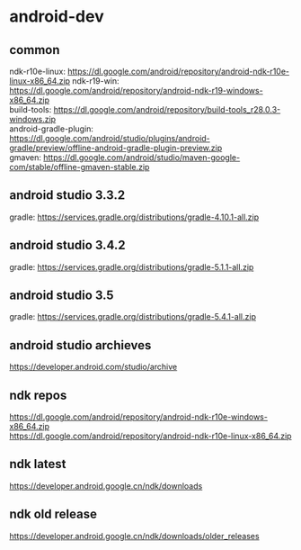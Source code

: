 # android-dev
## common
ndk-r10e-linux: https://dl.google.com/android/repository/android-ndk-r10e-linux-x86_64.zip
ndk-r19-win: https://dl.google.com/android/repository/android-ndk-r19-windows-x86_64.zip  
build-tools: https://dl.google.com/android/repository/build-tools_r28.0.3-windows.zip  
android-gradle-plugin: https://dl.google.com/android/studio/plugins/android-gradle/preview/offline-android-gradle-plugin-preview.zip  
gmaven: https://dl.google.com/android/studio/maven-google-com/stable/offline-gmaven-stable.zip  

## android studio 3.3.2
gradle: https://services.gradle.org/distributions/gradle-4.10.1-all.zip  

## android studio 3.4.2
gradle: https://services.gradle.org/distributions/gradle-5.1.1-all.zip  

## android studio 3.5
gradle: https://services.gradle.org/distributions/gradle-5.4.1-all.zip  

## android studio archieves
https://developer.android.com/studio/archive  
  
## ndk repos
https://dl.google.com/android/repository/android-ndk-r10e-windows-x86_64.zip  
https://dl.google.com/android/repository/android-ndk-r10e-linux-x86_64.zip  

## ndk latest
https://developer.android.google.cn/ndk/downloads

## ndk old release
https://developer.android.google.cn/ndk/downloads/older_releases
